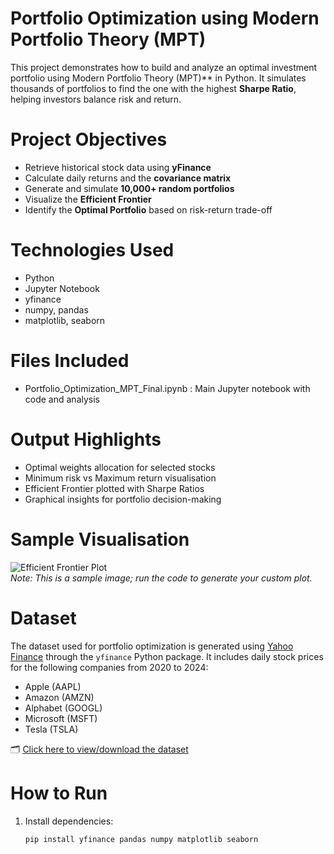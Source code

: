 # Portfolio Optimization using Modern Portfolio Theory (MPT)

This project demonstrates how to build and analyze an optimal investment portfolio using  Modern Portfolio Theory (MPT)** in Python. It simulates thousands of portfolios to find the one with the highest **Sharpe Ratio**, helping investors balance risk and return.

# Project Objectives

- Retrieve historical stock data using **yFinance**
- Calculate daily returns and the **covariance matrix**
- Generate and simulate **10,000+ random portfolios**
- Visualize the **Efficient Frontier**
- Identify the **Optimal Portfolio** based on risk-return trade-off

# Technologies Used

- Python
- Jupyter Notebook
- yfinance
- numpy, pandas
- matplotlib, seaborn

# Files Included

- Portfolio_Optimization_MPT_Final.ipynb : Main Jupyter notebook with code and analysis

# Output Highlights

-  Optimal weights allocation for selected stocks
-  Minimum risk vs  Maximum return visualisation
-  Efficient Frontier plotted with Sharpe Ratios
- Graphical insights for portfolio decision-making

# Sample Visualisation

![Efficient Frontier Plot]( https://upload.wikimedia.org/wikipedia/commons/9/92/Efficient_frontier.png )  
*Note: This is a sample image; run the code to generate your custom plot.*

# Dataset

The dataset used for portfolio optimization is generated using [Yahoo Finance](https://finance.yahoo.com) through the `yfinance` Python package. It includes daily stock prices for the following companies from 2020 to 2024:

- Apple (AAPL)
- Amazon (AMZN)
- Alphabet (GOOGL)
- Microsoft (MSFT)
- Tesla (TSLA)

🗂️ [Click here to view/download the dataset](./portfolio_dataset.csv)

# How to Run

1. Install dependencies:
   ```bash
   pip install yfinance pandas numpy matplotlib seaborn
